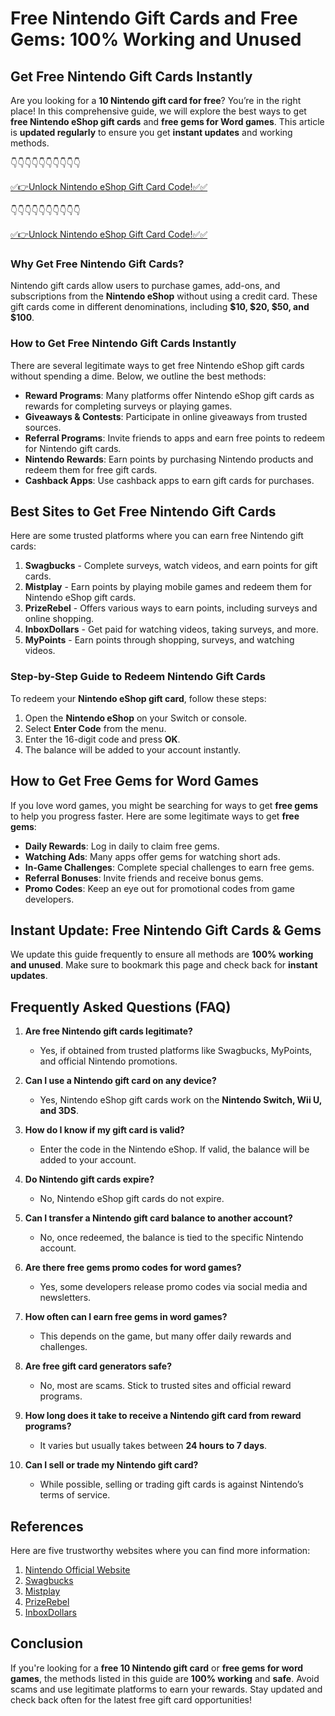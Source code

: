 # Free Nintendo Gift Cards and Free Gems: 100% Working and Unused

## Get Free Nintendo Gift Cards Instantly

Are you looking for a **10 Nintendo gift card for free**? You’re in the right place! In this comprehensive guide, we will explore the best ways to get **free Nintendo eShop gift cards** and **free gems for Word games**. This article is **updated regularly** to ensure you get **instant updates** and working methods.


👇👇👇👇👇👇👇👇👇👇

[✅👉Unlock Nintendo eShop Gift Card Code!✅✅](https://therewardgate.com/nintendo1/)

👇👇👇👇👇👇👇👇👇👇

[✅👉Unlock Nintendo eShop Gift Card Code!✅✅](https://therewardgate.com/nintendo1/)


### Why Get Free Nintendo Gift Cards?

Nintendo gift cards allow users to purchase games, add-ons, and subscriptions from the **Nintendo eShop** without using a credit card. These gift cards come in different denominations, including **$10, $20, $50, and $100**.

### How to Get Free Nintendo Gift Cards Instantly

There are several legitimate ways to get free Nintendo eShop gift cards without spending a dime. Below, we outline the best methods:

- **Reward Programs**: Many platforms offer Nintendo eShop gift cards as rewards for completing surveys or playing games.
- **Giveaways & Contests**: Participate in online giveaways from trusted sources.
- **Referral Programs**: Invite friends to apps and earn free points to redeem for Nintendo gift cards.
- **Nintendo Rewards**: Earn points by purchasing Nintendo products and redeem them for free gift cards.
- **Cashback Apps**: Use cashback apps to earn gift cards for purchases.

## Best Sites to Get Free Nintendo Gift Cards

Here are some trusted platforms where you can earn free Nintendo gift cards:

1. **Swagbucks** - Complete surveys, watch videos, and earn points for gift cards.
2. **Mistplay** - Earn points by playing mobile games and redeem them for Nintendo eShop gift cards.
3. **PrizeRebel** - Offers various ways to earn points, including surveys and online shopping.
4. **InboxDollars** - Get paid for watching videos, taking surveys, and more.
5. **MyPoints** - Earn points through shopping, surveys, and watching videos.

### Step-by-Step Guide to Redeem Nintendo Gift Cards

To redeem your **Nintendo eShop gift card**, follow these steps:

1. Open the **Nintendo eShop** on your Switch or console.
2. Select **Enter Code** from the menu.
3. Enter the 16-digit code and press **OK**.
4. The balance will be added to your account instantly.

## How to Get Free Gems for Word Games

If you love word games, you might be searching for ways to get **free gems** to help you progress faster. Here are some legitimate ways to get **free gems**:

- **Daily Rewards**: Log in daily to claim free gems.
- **Watching Ads**: Many apps offer gems for watching short ads.
- **In-Game Challenges**: Complete special challenges to earn free gems.
- **Referral Bonuses**: Invite friends and receive bonus gems.
- **Promo Codes**: Keep an eye out for promotional codes from game developers.

## Instant Update: Free Nintendo Gift Cards & Gems

We update this guide frequently to ensure all methods are **100% working and unused**. Make sure to bookmark this page and check back for **instant updates**.

## Frequently Asked Questions (FAQ)

1. **Are free Nintendo gift cards legitimate?**
   - Yes, if obtained from trusted platforms like Swagbucks, MyPoints, and official Nintendo promotions.

2. **Can I use a Nintendo gift card on any device?**
   - Yes, Nintendo eShop gift cards work on the **Nintendo Switch, Wii U, and 3DS**.

3. **How do I know if my gift card is valid?**
   - Enter the code in the Nintendo eShop. If valid, the balance will be added to your account.

4. **Do Nintendo gift cards expire?**
   - No, Nintendo eShop gift cards do not expire.

5. **Can I transfer a Nintendo gift card balance to another account?**
   - No, once redeemed, the balance is tied to the specific Nintendo account.

6. **Are there free gems promo codes for word games?**
   - Yes, some developers release promo codes via social media and newsletters.

7. **How often can I earn free gems in word games?**
   - This depends on the game, but many offer daily rewards and challenges.

8. **Are free gift card generators safe?**
   - No, most are scams. Stick to trusted sites and official reward programs.

9. **How long does it take to receive a Nintendo gift card from reward programs?**
   - It varies but usually takes between **24 hours to 7 days**.

10. **Can I sell or trade my Nintendo gift card?**
    - While possible, selling or trading gift cards is against Nintendo’s terms of service.

## References

Here are five trustworthy websites where you can find more information:

1. [Nintendo Official Website](https://www.nintendo.com)
2. [Swagbucks](https://www.swagbucks.com)
3. [Mistplay](https://www.mistplay.com)
4. [PrizeRebel](https://www.prizerebel.com)
5. [InboxDollars](https://www.inboxdollars.com)

## Conclusion

If you're looking for a **free 10 Nintendo gift card** or **free gems for word games**, the methods listed in this guide are **100% working** and **safe**. Avoid scams and use legitimate platforms to earn your rewards. Stay updated and check back often for the latest free gift card opportunities!
